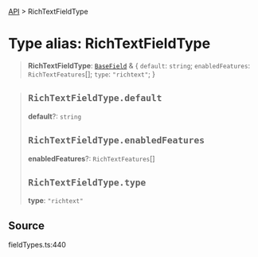 [API](../index.md) > RichTextFieldType

# Type alias: RichTextFieldType

> **RichTextFieldType**: [`BaseField`](type-alias.BaseField.md) & \{
  `default`: `string`;
  `enabledFeatures`: `RichTextFeatures`[];
  `type`: `"richtext"`;
 }

> ## `RichTextFieldType.default`
>
> **default**?: `string`
>
> ## `RichTextFieldType.enabledFeatures`
>
> **enabledFeatures**?: `RichTextFeatures`[]
>
> ## `RichTextFieldType.type`
>
> **type**: `"richtext"`
>
>

## Source

fieldTypes.ts:440
